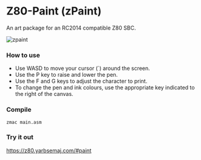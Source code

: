 # Z80-Paint (zPaint)
An art package for an RC2014 compatible Z80 SBC. 

![zpaint](https://github.com/yarbsemaj/Z80-Pacman/assets/17494632/7162fb68-5f85-44e2-a30f-83963ac5755a)

### How to use
* Use WASD to move your cursor (`) around the screen.
* Use the P key to raise and lower the pen.
* Use the F and G keys to adjust the character to print.
* To change the pen and ink colours, use the appropriate key indicated to the right of the canvas.

### Compile
`zmac main.asm`

### Try it out
https://z80.yarbsemaj.com/#paint
